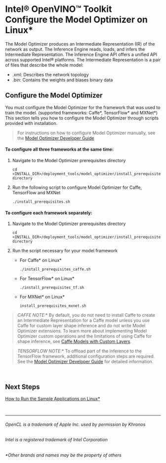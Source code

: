 

# Intel® OpenVINO™ Toolkit <br>Configure the Model Optimizer on Linux*

The Model Optimizer produces an Intermediate Representation (IR) of the network as output. The Inference Engine reads, loads, and infers the Intermediate Representation. The Inference Engine API offers a unified API across supported Intel® platforms. The Intermediate Representation is a pair of files that describe the whole model:

<ul>
    <li> .xml: Describes the network topology</li>
    <li>.bin: Contains the weights and biases binary data</li>
</ul>

## Configure the Model Optimizer

You must configure the Model Optimizer for the framework that was used to train the model. (supported frameworks: Caffe*, TensorFlow* and MXNet*) This section tells you how to configure the Model Optimizer through scripts provided with installation.

> For instructions on how to configure Model Optimizer manually, see the [Model Optimizer Developer Guide](https://software.intel.com/en-us/articles/OpenVINO-ModelOptimizer)

#### To configure all three frameworks at the same time: 

<ol>
    <li> Navigate to the Model Optimizer prerequisites directory

    cd <INSTALL_DIR>/deployment_tools/model_optimizer/install_prerequisites directory

<li> Run the following script to configure Model Optimizer for Caffe, TensorFlow and MXNet

    ./install_prerequisites.sh

</ol>

#### To configure each framework separately: 

<ol>
    <li> Navigate to the Model Optimizer prerequisites directory</li>

    cd <INSTALL_DIR>/deployment_tools/model_optimizer/install_prerequisites directory

<li> Run the script necessary for your model framework</li>

<ul>

<li> For Caffe* on Linux*</li>

    ./install_prerequisites_caffe.sh

<li> For TensorFlow* on Linux*</li>

    ./install_prerequisites_tf.sh

<li> For MXNet* on Linux*</li>

    install_prerequisites_mxnet.sh

</ul>

</ol>

> **CAFFE* NOTE:** By default, you do not need to install Caffe to create an Intermediate Representation for a Caffe model unless you use Caffe for custom layer shape inference and do not write Model Optimizer extensions. To learn more about implementing Model Optimizer custom operations and the limitations of using Caffe for shape inference, see [Caffe Models with Custom Layers](https://software.intel.com/en-us/articles/OpenVINO-ModelOptimizer#caffe-models-with-custom-layers).

> **TENSORFLOW* NOTE:** To offload part of the inference to the TensorFlow framework, additional configuration steps are required. See the [Model Optimizer Developer Guide](https://software.intel.com/en-us/articles/OpenVINO-ModelOptimizer#Offloading%20Computations%20to%20TensorFlow) for detailed information.

<br>

## Next Steps

[How to Run the Sample Applications on Linux*]()

<br>


***

###### OpenCL is a trademark of Apple Inc. used by permission by Khronos   
###### Intel is a registered trademark of Intel Corporation
###### &ast;Other brands and names may be the property of others
